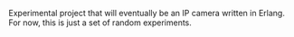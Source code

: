 Experimental project that will eventually be an IP camera written in Erlang.
For now, this is just a set of random experiments.
